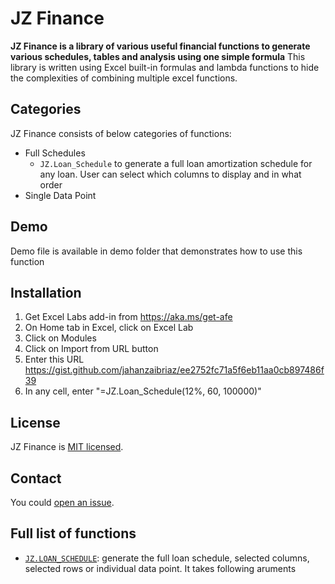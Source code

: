 # JZ Finance

**JZ Finance is a library of various useful financial functions to generate various schedules, tables and analysis using one simple formula** This library is written using Excel built-in formulas and lambda functions to hide the complexities of combining multiple excel functions.

## Categories

JZ Finance consists of below categories of functions:
- Full Schedules
    - `JZ.Loan_Schedule` to generate a full loan amortization schedule for any loan. User can select which columns to display and in what order
- Single Data Point

## Demo

Demo file is available in demo folder that demonstrates how to use this function

## Installation
1) Get Excel Labs add-in from https://aka.ms/get-afe
2) On Home tab in Excel, click on Excel Lab
3) Click on Modules
4) Click on Import from URL button
5) Enter this URL https://gist.github.com/jahanzaibriaz/ee2752fc71a5f6eb11aa0cb897486f39
6) In any cell, enter "=JZ.Loan_Schedule(12%, 60, 100000)"

## License

JZ Finance is [MIT licensed](https://github.com/jahanzaibriaz/jz_finance/blob/main/LICENSE).

## Contact

You could [open an issue](https://github.com/jahanzaibriaz/jz_finance/issues).

## Full list of functions
- [`JZ.LOAN_SCHEDULE`](Functions.md): generate the full loan schedule, selected columns, selected rows or individual data point. It takes following aruments
